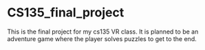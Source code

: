 # CS135_final_project
This is the final project for my cs135 VR class. It is planned to be an adventure game where the player solves puzzles to get to the end.
